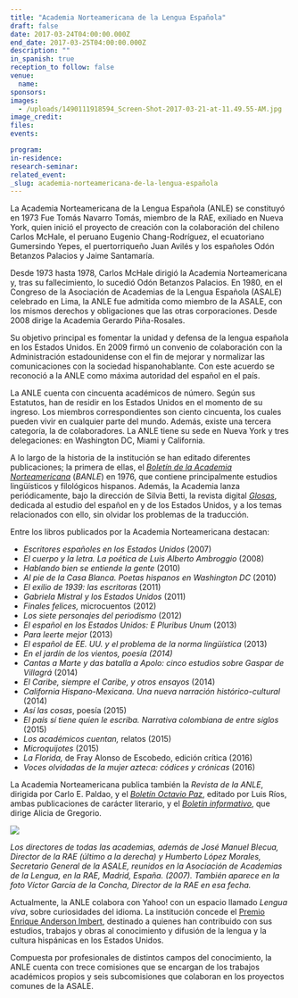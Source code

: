 ```yaml
---
title: "Academia Norteamericana de la Lengua Española"
draft: false
date: 2017-03-24T04:00:00.000Z
end_date: 2017-03-25T04:00:00.000Z
description: ""
in_spanish: true
reception_to follow: false
venue:
  name:
sponsors:
images:
  - /uploads/1490111918594_Screen-Shot-2017-03-21-at-11.49.55-AM.jpg
image_credit:
files:
events:

program:
in-residence:
research-seminar:
related_event:
_slug: academia-norteamericana-de-la-lengua-española
---
```


La Academia Norteamericana de la Lengua Española (ANLE) se constituyó en 1973 Fue Tomás Navarro Tomás, miembro de la RAE, exiliado en Nueva York, quien inició el proyecto de creación con la colaboración del chileno Carlos McHale, el peruano Eugenio Chang-Rodríguez, el ecuatoriano Gumersindo Yepes, el puertorriqueño Juan Avilés y los españoles Odón Betanzos Palacios y Jaime Santamaría.

Desde 1973 hasta 1978, Carlos McHale dirigió la Academia Norteamericana y, tras su fallecimiento, lo sucedió Odón Betanzos Palacios. En 1980, en el Congreso de la Asociación de Academias de la Lengua Española (ASALE) celebrado en Lima, la ANLE fue admitida como miembro de la ASALE, con los mismos derechos y obligaciones que las otras corporaciones. Desde 2008 dirige la Academia Gerardo Piña-Rosales.

Su objetivo principal es fomentar la unidad y defensa de la lengua española en los Estados Unidos. En 2009 firmó un convenio de colaboración con la Administración estadounidense con el fin de mejorar y normalizar las comunicaciones con la sociedad hispanohablante. Con este acuerdo se reconoció a la ANLE como máxima autoridad del español en el país.

La ANLE cuenta con cincuenta académicos de número. Según sus Estatutos, han de residir en los Estados Unidos en el momento de su ingreso. Los miembros correspondientes son ciento cincuenta, los cuales pueden vivir en cualquier parte del mundo. Además, existe una tercera categoría, la de colaboradores. La ANLE tiene su sede en Nueva York y tres delegaciones: en Washington DC, Miami y California.

A lo largo de la historia de la institución se han editado diferentes publicaciones; la primera de ellas, el [_Boletín de la Academia Norteamericana_](http://www.anle.us/137) (_BANLE_) en 1976, que contiene principalmente estudios lingüísticos y filológicos hispanos. Además, la Academia lanza periódicamente, bajo la dirección de Silvia Betti, la revista digital [_Glosas_](http://www.anle.us/132/Glosas.html), dedicada al estudio del español en y de los Estados Unidos, y a los temas relacionados con ello, sin olvidar los problemas de la traducción.

Entre los libros publicados por la Academia Norteamericana destacan:

*   _Escritores españoles en los Estados Unidos_ (2007)
*   _El cuerpo y la letra. La poética de Luis Alberto Ambroggio_ (2008)
*   _Hablando bien se entiende la gente_ (2010)
*   _Al pie de la Casa Blanca. Poetas hispanos en Washington DC_ (2010)
*   _El exilio de 1939: las escritoras_ (2011)
*   _Gabriela Mistral y los Estados Unidos_ (2011)
*   _Finales felices,_ microcuentos (2012)
*   _Los siete personajes del periodismo_ (2012)
*   _El español en los Estados Unidos: E Pluribus Unum_ (2013)
*   _Para leerte mejor_ (2013)
*   _El español de EE. UU. y el problema de la norma lingüística_ (2013)
*   _En el jardín de los vientos, poesía (2014)_
*   _Cantas a Marte y das batalla a Apolo: cinco estudios sobre Gaspar de Villagrá_ (2014)
*   _El Caribe, siempre el Caribe, y otros ensayos_ (2014)
*   _California Hispano-Mexicana. Una nueva narración histórico-cultural_ (2014)
*   _Así las cosas_, poesía (2015)
*   _El país sí tiene quien le escriba. Narrativa colombiana de entre siglos_ (2015)
*   _Los académicos cuentan,_ relatos (2015)
*   _Microquijotes_ (2015)
*   _La Florida,_ de Fray Alonso de Escobedo, edición crítica (2016)
*   _Voces olvidadas de la mujer azteca: códices y crónicas_ (2016)

La Academia Norteamericana publica también la _Revista de la ANLE_, dirigida por Carlo E. Paldao, y el _[Boletín Octavio Paz](http://www.anle.us/552/Boletin-Octavio-Paz.html)_, editado por Luis Ríos, ambas publicaciones de carácter literario, y el _[Boletín informativo](http://www.anle.us/138/Boletin-Informativo.html)_, que dirige Alicia de Gregorio.

![](http://www.anle.us/usr/img/la-asociacion-de-academias-2007.jpg)

_Los directores de todas las academias, además de José Manuel Blecua, Director de la RAE (último a la derecha) y Humberto López Morales, Secretario General de la ASALE, reunidos en la Asociación de Academias de la Lengua, en la RAE, Madrid, España. (2007). También aparece en la foto Víctor García de la Concha, Director de la RAE en esa fecha._

Actualmente, la ANLE colabora con Yahoo! con un espacio llamado _Lengua viva_, sobre curiosidades del idioma. La institución concede el [Premio Enrique Anderson Imbert](http://www.anle.us/544/Premios-ANLE.html), destinado a quienes han contribuido con sus estudios, trabajos y obras al conocimiento y difusión de la lengua y la cultura hispánicas en los Estados Unidos.

Compuesta por profesionales de distintos campos del conocimiento, la ANLE cuenta con trece comisiones que se encargan de los trabajos académicos propios y seis subcomisiones que colaboran en los proyectos comunes de la ASALE.

